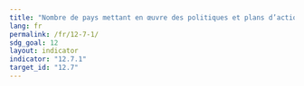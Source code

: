 ```yaml
---
title: "Nombre de pays mettant en œuvre des politiques et plans d’action en faveur des pratiques durables de passation des marchés publics"
lang: fr
permalink: /fr/12-7-1/
sdg_goal: 12
layout: indicator
indicator: "12.7.1"
target_id: "12.7"
---
```


